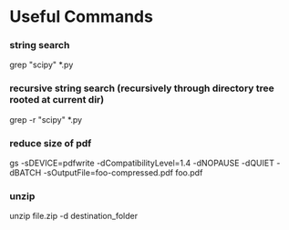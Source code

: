 # Useful Commands

### string search
grep "scipy" *.py

### recursive string search (recursively through directory tree rooted at current dir)
grep -r "scipy" *.py      

### reduce size of pdf
gs -sDEVICE=pdfwrite -dCompatibilityLevel=1.4 -dNOPAUSE -dQUIET -dBATCH -sOutputFile=foo-compressed.pdf foo.pdf

### unzip

unzip file.zip -d destination_folder

